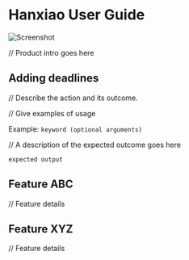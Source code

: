 # Hanxiao User Guide


![Screenshot](https://github.com/wallacexuhanxiao/ip/tree/master/docs/UI.png)


// Product intro goes here

## Adding deadlines

// Describe the action and its outcome.

// Give examples of usage

Example: `keyword (optional arguments)`

// A description of the expected outcome goes here

```
expected output
```

## Feature ABC

// Feature details


## Feature XYZ

// Feature details